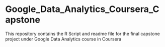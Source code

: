 # Google_Data_Analytics_Coursera_Capstone
This repository contains the R Script and readme file for the final capstone project under Google Data Analytics course in Coursera
